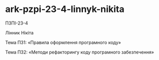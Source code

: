 # ark-pzpi-23-4-linnyk-nikita

ПЗПІ-23-4

Лінник Нікіта 

Тема ПЗ1: «Правила оформлення програмного коду»

Тема ПЗ2: «Методи рефакторингу коду програмного забезпечення»
